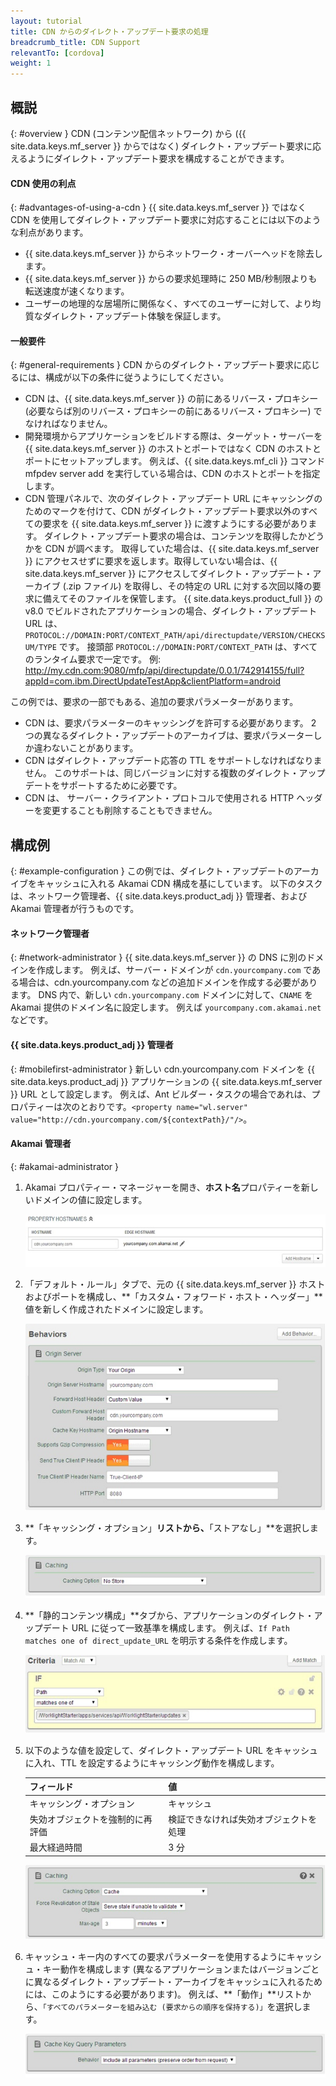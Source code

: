 ```yaml
---
layout: tutorial
title: CDN からのダイレクト・アップデート要求の処理
breadcrumb_title: CDN Support
relevantTo: [cordova]
weight: 1
---
```

## 概説
{: #overview }
CDN (コンテンツ配信ネットワーク) から ({{ site.data.keys.mf_server }} からではなく) ダイレクト・アップデート要求に応えるようにダイレクト・アップデート要求を構成することができます。

#### CDN 使用の利点
{: #advantages-of-using-a-cdn }
{{ site.data.keys.mf_server }} ではなく CDN を使用してダイレクト・アップデート要求に対応することには以下のような利点があります。

* {{ site.data.keys.mf_server }} からネットワーク・オーバーヘッドを除去します。
* {{ site.data.keys.mf_server }} からの要求処理時に 250 MB/秒制限よりも転送速度が速くなります。
* ユーザーの地理的な居場所に関係なく、すべてのユーザーに対して、より均質なダイレクト・アップデート体験を保証します。

#### 一般要件
{: #general-requirements }
CDN からのダイレクト・アップデート要求に応じるには、構成が以下の条件に従うようにしてください。

* CDN は、{{ site.data.keys.mf_server }} の前にあるリバース・プロキシー (必要ならば別のリバース・プロキシーの前にあるリバース・プロキシー) でなければなりません。
* 開発環境からアプリケーションをビルドする際は、ターゲット・サーバーを {{ site.data.keys.mf_server }} のホストとポートではなく CDN のホストとポートにセットアップします。 例えば、{{ site.data.keys.mf_cli }} コマンド mfpdev server add を実行している場合は、CDN のホストとポートを指定します。
* CDN 管理パネルで、次のダイレクト・アップデート URL にキャッシングのためのマークを付けて、CDN がダイレクト・アップデート要求以外のすべての要求を {{ site.data.keys.mf_server }} に渡すようにする必要があります。 ダイレクト・アップデート要求の場合は、コンテンツを取得したかどうかを CDN が調べます。 取得していた場合は、{{ site.data.keys.mf_server }} にアクセスせずに要求を返します。取得していない場合は、{{ site.data.keys.mf_server }} にアクセスしてダイレクト・アップデート・アーカイブ (.zip ファイル) を取得し、その特定の URL に対する次回以降の要求に備えてそのファイルを保管します。 {{ site.data.keys.product_full }} の v8.0 でビルドされたアプリケーションの場合、ダイレクト・アップデート URL は、`PROTOCOL://DOMAIN:PORT/CONTEXT_PATH/api/directupdate/VERSION/CHECKSUM/TYPE` です。
接頭部 `PROTOCOL://DOMAIN:PORT/CONTEXT_PATH` は、すべてのランタイム要求で一定です。 例: http://my.cdn.com:9080/mfp/api/directupdate/0.0.1/742914155/full?appId=com.ibm.DirectUpdateTestApp&clientPlatform=android

この例では、要求の一部でもある、追加の要求パラメーターがあります。

* CDN は、要求パラメーターのキャッシングを許可する必要があります。 2 つの異なるダイレクト・アップデートのアーカイブは、要求パラメーターしか違わないことがあります。
* CDN はダイレクト・アップデート応答の TTL をサポートしなければなりません。 このサポートは、同じバージョンに対する複数のダイレクト・アップデートをサポートするために必要です。
* CDN は、 サーバー・クライアント・プロトコルで使用される HTTP ヘッダーを変更することも削除することもできません。

## 構成例
{: #example-configuration }
この例では、ダイレクト・アップデートのアーカイブをキャッシュに入れる Akamai CDN 構成を基にしています。 以下のタスクは、ネットワーク管理者、{{ site.data.keys.product_adj }} 管理者、および Akamai 管理者が行うものです。

#### ネットワーク管理者
{: #network-administrator }
{{ site.data.keys.mf_server }} の DNS に別のドメインを作成します。 例えば、サーバー・ドメインが `cdn.yourcompany.com` である場合は、cdn.yourcompany.com などの追加ドメインを作成する必要があります。
DNS 内で、新しい `cdn.yourcompany.com` ドメインに対して、`CNAME` を Akamai 提供のドメイン名に設定します。 例えば `yourcompany.com.akamai.net` などです。

#### {{ site.data.keys.product_adj }} 管理者
{: #mobilefirst-administrator }
新しい cdn.yourcompany.com ドメインを {{ site.data.keys.product_adj }} アプリケーションの {{ site.data.keys.mf_server }} URL として設定します。 例えば、Ant ビルダー・タスクの場合であれは、プロパティーは次のとおりです。`<property name="wl.server" value="http://cdn.yourcompany.com/${contextPath}/"/>`。

#### Akamai 管理者
{: #akamai-administrator }
1. Akamai プロパティー・マネージャーを開き、**ホスト名**プロパティーを新しいドメインの値に設定します。

    ![プロパティー・ホスト名を新規ドメインの値に設定](direct_update_cdn_3.jpg)
    
2. 「デフォルト・ルール」タブで、元の {{ site.data.keys.mf_server }} ホストおよびポートを構成し、**「カスタム・フォワード・ホスト・ヘッダー」**値を新しく作成されたドメインに設定します。

    ![「カスタム・フォワード・ホスト・ヘッダー」値を新しく作成されたドメインに設定](direct_update_cdn_4.jpg)
    
3. **「キャッシング・オプション」**リストから、**「ストアなし」**を選択します。

    ![「キャッシング・オプション」リストから、「ストアなし」を選択します。](direct_update_cdn_5.jpg)

4. **「静的コンテンツ構成」**タブから、アプリケーションのダイレクト・アップデート URL に従って一致基準を構成します。 例えば、`If Path matches one of direct_update_URL` を明示する条件を作成します。

    ![アプリケーションのダイレクト・アップデート URL に従って一致基準を構成します。](direct_update_cdn_6.jpg)
    
5. 以下のような値を設定して、ダイレクト・アップデート URL をキャッシュに入れ、TTL を設定するようにキャッシング動作を構成します。

    |フィールド |値 |
    |-------|-------|
    |キャッシング・オプション |キャッシュ |
    |失効オブジェクトを強制的に再評価 |検証できなければ失効オブジェクトを処理 |
    |最大経過時間 |3 分 |

    ![キャッシング動作を構成するための値の設定](direct_update_cdn_7.jpg)

6. キャッシュ・キー内のすべての要求パラメーターを使用するようにキャッシュ・キー動作を構成します (異なるアプリケーションまたはバージョンごとに異なるダイレクト・アップデート・アーカイブをキャッシュに入れるためには、このようにする必要があります)。 例えば、**「動作」**リストから、`「すべてのパラメーターを組み込む (要求からの順序を保持する)」`を選択します。

    ![キャッシュ・キー内のすべての要求パラメーターを使用するようにキャッシュ・キー動作を構成します。](direct_update_cdn_8.jpg)


